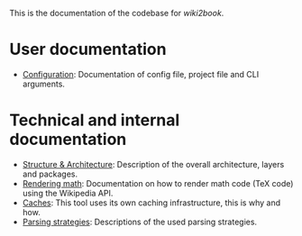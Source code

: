This is the documentation of the codebase for *wiki2book*.

# User documentation

* [Configuration](configuration.md): Documentation of config file, project file and CLI arguments.

# Technical and internal documentation

* [Structure & Architecture](architecture.md): Description of the overall architecture, layers and packages.
* [Rendering math](rendering-math.md): Documentation on how to render math code (TeX code) using the Wikipedia API.
* [Caches](caches.md): This tool uses its own caching infrastructure, this is why and how.
* [Parsing strategies](parsing.md): Descriptions of the used parsing strategies.